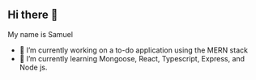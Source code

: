 ## Hi there 👋
My name is Samuel
- 🔭 I’m currently working on a to-do application using the MERN stack
- 🌱 I’m currently learning Mongoose, React, Typescript, Express, and Node js.


<!--
- 🤔 I’m looking for help with my to-do application
**CubeCoding7/CubeCoding7** is a ✨ _special_ ✨ repository because its `README.md` (this file) appears on your GitHub profile.

Here are some ideas to get you started:

- 🔭 I’m currently working on ...
- 🌱 I’m currently learning ...
- 👯 I’m looking to collaborate on ...
- 🤔 I’m looking for help with ...
- 💬 Ask me about ...
- 📫 How to reach me: ...
- 😄 Pronouns: ...
- ⚡ Fun fact: ...
-->
